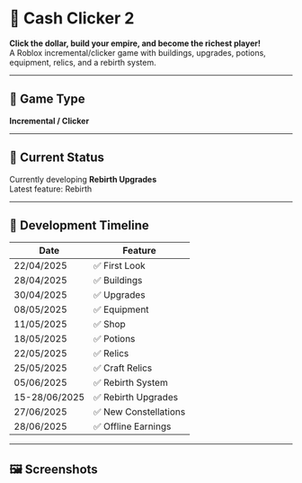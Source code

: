 # 💸 Cash Clicker 2

**Click the dollar, build your empire, and become the richest player!**  
A Roblox incremental/clicker game with buildings, upgrades, potions, equipment, relics, and a rebirth system.

---

## 🎯 Game Type
**Incremental / Clicker**

---

## 🚧 Current Status
Currently developing **Rebirth Upgrades**  
Latest feature: Rebirth

---

## 📅 Development Timeline

| Date       | Feature             |
|------------|---------------------|
| 22/04/2025 | ✅ First Look        |
| 28/04/2025 | ✅ Buildings         |
| 30/04/2025 | ✅ Upgrades          |
| 08/05/2025 | ✅ Equipment         |
| 11/05/2025 | ✅ Shop              |
| 18/05/2025 | ✅ Potions           |
| 22/05/2025 | ✅ Relics            |
| 25/05/2025 | ✅ Craft Relics      |
| 05/06/2025 | ✅ Rebirth System    |
| 15-28/06/2025 | ✅ Rebirth Upgrades |
| 27/06/2025 | ✅ New Constellations |
| 28/06/2025 | ✅ Offline Earnings |

---

## 🖼️ Screenshots
